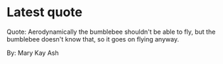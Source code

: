 # Latest quote 

Quote: Aerodynamically the bumblebee shouldn't be able to fly, but the bumblebee doesn't know that, so it goes on flying anyway. 

By: Mary Kay Ash